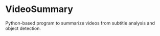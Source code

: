 # VideoSummary
Python-based program to summarize videos from subtitle analysis and object detection.
